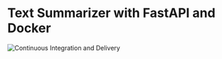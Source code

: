 # Text Summarizer with FastAPI and Docker

![Continuous Integration and Delivery](https://github.com/YOUR_GITHUB_NAMESPACE/fastapi-tdd-docker/workflows/Continuous%20Integration%20and%20Delivery/badge.svg?branch=master)